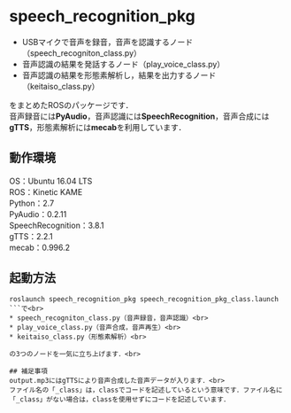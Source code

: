 # speech_recognition_pkg
* USBマイクで音声を録音，音声を認識するノード（speech_recogniton_class.py）<br>
* 音声認識の結果を発話するノード（play_voice_class.py）<br>
* 音声認識の結果を形態素解析し，結果を出力するノード（keitaiso_class.py）<br>

をまとめたROSのパッケージです．<br>
音声録音には**PyAudio**，音声認識には**SpeechRecognition**，音声合成には**gTTS**，形態素解析には**mecab**を利用しています．<br>

## 動作環境
OS：Ubuntu 16.04 LTS<br>
ROS：Kinetic KAME<br>
Python：2.7<br>
PyAudio：0.2.11<br>
SpeechRecognition：3.8.1<br>
gTTS：2.2.1<br>
mecab：0.996.2<br>

## 起動方法
```
roslaunch speech_recognition_pkg speech_recognition_pkg_class.launch
```で<br>
* speech_recogniton_class.py（音声録音，音声認識）<br>
* play_voice_class.py（音声合成，音声再生）<br>
* keitaiso_class.py（形態素解析）<br>

の3つのノードを一気に立ち上げます．<br>

## 補足事項
output.mp3にはgTTSにより音声合成した音声データが入ります．<br>
ファイル名の「_class」は，classでコードを記述しているという意味です．ファイル名に「_class」がない場合は，classを使用せずにコードを記述しています．
